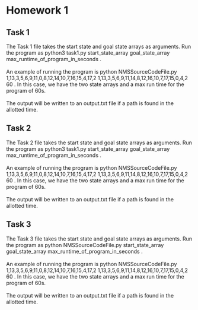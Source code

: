 # Homework 1
## Task 1
The Task 1 file takes the start state and goal state arrays as arguments. Run the program as python3 task1.py start_state_array goal_state_array
max_runtime_of_program_in_seconds .
<br><br>
An example of running the program is python NMSSourceCodeFile.py 1,13,3,5,6,9,11,0,8,12,14,10,7,16,15,4,17,2
1,13,3,5,6,9,11,14,8,12,16,10,7,17,15,0,4,2 60 . In this case, we have the two state arrays and a max run time for the program of 60s.
<br><br>
The output will be written to an output.txt file if a path is found in the allotted time.

## Task 2
The Task 2 file takes the start state and goal state arrays as arguments. Run the program as python3 task1.py start_state_array goal_state_array
max_runtime_of_program_in_seconds .
<br><br>
An example of running the program is python NMSSourceCodeFile.py 1,13,3,5,6,9,11,0,8,12,14,10,7,16,15,4,17,2
1,13,3,5,6,9,11,14,8,12,16,10,7,17,15,0,4,2 60 . In this case, we have the two state arrays and a max run time for the program of 60s.
<br><br>
The output will be written to an output.txt file if a path is found in the allotted time.

## Task 3
The Task 3 file takes the start state and goal state arrays as arguments. Run the program as python NMSSourceCodeFile.py start_state_array goal_state_array
max_runtime_of_program_in_seconds .
<br><br>
An example of running the program is python NMSSourceCodeFile.py 1,13,3,5,6,9,11,0,8,12,14,10,7,16,15,4,17,2
1,13,3,5,6,9,11,14,8,12,16,10,7,17,15,0,4,2 60 . In this case, we have the two state arrays and a max run time for the program of 60s.
<br><br>
The output will be written to an output.txt file if a path is found in the allotted time.